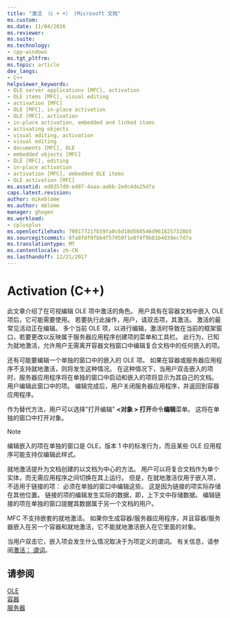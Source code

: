 ```yaml
---
title: "激活 （c + +） |Microsoft 文档"
ms.custom: 
ms.date: 11/04/2016
ms.reviewer: 
ms.suite: 
ms.technology:
- cpp-windows
ms.tgt_pltfrm: 
ms.topic: article
dev_langs:
- C++
helpviewer_keywords:
- OLE server applications [MFC], activation
- OLE items [MFC], visual editing
- activation [MFC]
- OLE [MFC], in-place activation
- OLE [MFC], activation
- in-place activation, embedded and linked items
- activating objects
- visual editing, activation
- visual editing
- documents [MFC], OLE
- embedded objects [MFC]
- OLE [MFC], editing
- in-place activation
- activation [MFC], embedded OLE items
- OLE activation [MFC]
ms.assetid: ed8357d9-e487-4aaa-aa6b-2edc4de25dfa
caps.latest.revision: 
author: mikeblome
ms.author: mblome
manager: ghogen
ms.workload:
- cplusplus
ms.openlocfilehash: 70017721fb59fa0c6d18d568546d9618257328b5
ms.sourcegitcommit: 8fa8fdf0fbb4f57950f1e8f4f9b81b4d39ec7d7a
ms.translationtype: MT
ms.contentlocale: zh-CN
ms.lasthandoff: 12/21/2017
---
```

# <a name="activation-c"></a>Activation (C++)
此文章介绍了在可视编辑 OLE 项中激活的角色。 用户具有在容器文档中嵌入 OLE 项后，它可能需要使用。 若要执行此操作，用户，请双击项，其激活。 激活的最常见活动正在编辑。 多个当前 OLE 项，以进行编辑，激活时导致在当前的框架窗口，若要更改以反映属于服务器应用程序创建项的菜单和工具栏。 此行为，已知为就地激活，允许用户无需离开容器文档窗口中编辑复合文档中的任何嵌入的项。  
  
 还有可能要编辑一个单独的窗口中的嵌入的 OLE 项。 如果在容器或服务器应用程序不支持就地激活，则将发生这种情况。 在这种情况下，当用户双击嵌入的项时，服务器应用程序将在单独的窗口中启动和嵌入的项将显示为其自己的文档。 用户编辑此窗口中的项。 编辑完成后，用户关闭服务器应用程序，并返回到容器应用程序。  
  
 作为替代方法，用户可以选择"打开编辑" **\<对象 > 打开**命令**编辑**菜单。 这将在单独的窗口中打开对象。  
  
> [!NOTE]
>  编辑嵌入的项在单独的窗口是 OLE，版本 1 中的标准行为，而且某些 OLE 应用程序可能支持仅编辑此样式。  
  
 就地激活提升为文档创建的以文档为中心的方法。 用户可以将复合文档作为单个实体，而无需应用程序之间切换在其上运行。 但是，在就地激活仅用于嵌入项，不适用于链接的项： 必须在单独的窗口中编辑这些。 这是因为链接的项实际存储在其他位置。 链接的项的编辑发生实际的数据，即，上下文中存储数据。 编辑链接的项在单独的窗口提醒其数据属于另一个文档的用户。  
  
 MFC 不支持嵌套的就地激活。 如果你生成容器/服务器应用程序，并且容器/服务器嵌入在另一个容器和就地激活，它不能就地激活嵌入在它里面的对象。  
  
 当用户双击它，嵌入项会发生什么情况取决于为项定义的谓词。 有关信息，请参阅[激活： 谓词](../mfc/activation-verbs.md)。  
  
## <a name="see-also"></a>请参阅  
 [OLE](../mfc/ole-in-mfc.md)   
 [容器](../mfc/containers.md)   
 [服务器](../mfc/servers.md)

